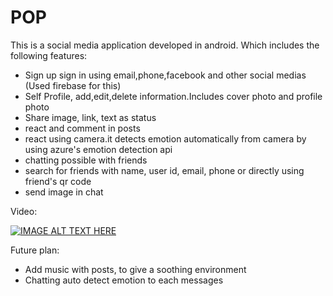 # POP

This is a social media application developed in android. Which includes the following features:
 - Sign up sign in using email,phone,facebook and other social medias (Used firebase for this)
 - Self Profile, add,edit,delete information.Includes cover  photo and profile photo
 - Share image, link, text as status
 - react and comment in posts
 - react using camera.it detects emotion automatically from camera by using azure's emotion detection api
 - chatting possible with friends
 - search for friends with name, user id, email, phone or directly using friend's qr code
 - send image in chat
 
Video: 

[![IMAGE ALT TEXT HERE](https://img.youtube.com/vi/rocGSHLu08Y/0.jpg)](https://www.youtube.com/watch?v=rocGSHLu08Y)


Future plan:
 - Add music with posts, to give a soothing environment
 - Chatting auto detect emotion to each messages
